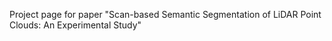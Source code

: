 Project page for paper "Scan-based Semantic Segmentation of LiDAR Point Clouds: An Experimental Study"

